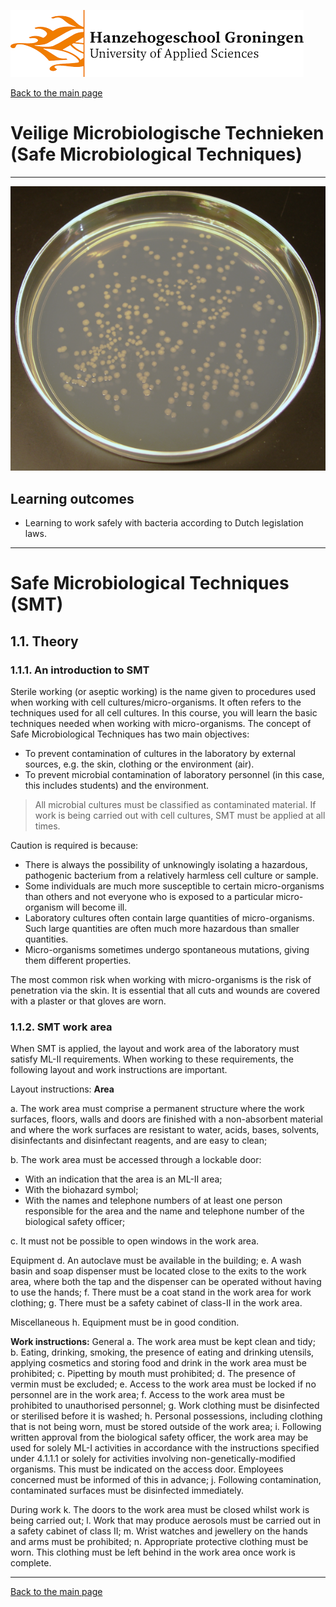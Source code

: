 ![Hanze](../hanze/hanze.png)

[Back to the main page](../index.md)

# Veilige Microbiologische Technieken (Safe Microbiological Techniques)

---

![Pic](./pics/impression.png)

## Learning outcomes
- Learning to work safely with bacteria according to Dutch legislation laws.

---


# Safe Microbiological Techniques (SMT)

## 1.1. Theory 

### 1.1.1. An introduction to SMT
Sterile working (or aseptic working) is the name given to procedures used when working with cell cultures/micro-organisms. It often refers to the techniques used for all cell cultures. In this course, you will learn the basic techniques needed when working with micro-organisms. The concept of Safe Microbiological Techniques has two main objectives:

- To prevent contamination of cultures in the laboratory by external sources, e.g. the skin, clothing or the environment (air).
- To prevent microbial contamination of laboratory personnel (in this case, this includes students) and the environment.

>All microbial cultures must be classified as contaminated material. If work is being carried out with cell cultures, SMT must be applied at all times.

Caution is required is because:
- There is always the possibility of unknowingly isolating a hazardous, pathogenic bacterium from a relatively harmless cell culture or sample.
- Some individuals are much more susceptible to certain micro-organisms than others and not everyone who is exposed to a particular micro-organism will become ill.
- Laboratory cultures often contain large quantities of micro-organisms. Such large quantities are often much more hazardous than smaller quantities. 
- Micro-organisms sometimes undergo spontaneous mutations, giving them different properties.


The most common risk when working with micro-organisms is the risk of penetration via the skin. It is essential that all cuts and wounds are covered with a plaster or that gloves are worn.

### 1.1.2. SMT work area
When SMT is applied, the layout and work area of the laboratory must satisfy ML-II requirements. When working to these requirements, the following layout and work instructions are important. 

Layout instructions:
**Area**

a. The work area must comprise a permanent structure where the work surfaces, floors, walls and doors are finished with a non-absorbent material and where the work surfaces are resistant to water, acids, bases, solvents, disinfectants and disinfectant reagents, and are easy to clean;  

b. The work area must be accessed through a lockable door:
- With an indication that the area is an ML-II area;
- With the biohazard symbol;  
- With the names and telephone numbers of at least one person responsible for the area and the name and telephone number of the biological safety officer;  

c. It must not be possible to open windows in the work area.

Equipment
d. An autoclave must be available in the building;
e. A wash basin and soap dispenser must be located close to the exits to the work area, where both the tap and the dispenser can be operated without having to use the hands; 
f. There must be a coat stand in the work area for work clothing;
g. There must be a safety cabinet of class-II in the work area.

Miscellaneous
h. Equipment must be in good condition.

**Work instructions:**
General
a. The work area must be kept clean and tidy;
b. Eating, drinking, smoking, the presence of eating and drinking utensils, applying cosmetics and storing food and drink in the work area must be prohibited;
c. Pipetting by mouth must prohibited;
d. The presence of vermin must be excluded;
e. Access to the work area must be locked if no personnel are in the work area;
f. Access to the work area must be prohibited to unauthorised personnel; 
g. Work clothing must be disinfected or sterilised before it is washed;
h. Personal possessions, including clothing that is not being worn, must be stored outside of the work area;
i. Following written approval from the biological safety officer, the work area may be used for solely ML-I activities in accordance with the instructions specified under 4.1.1.1 or solely for activities involving non-genetically-modified organisms. This must be indicated on the access door. Employees concerned must be informed of this in advance;
j. Following contamination, contaminated surfaces must be disinfected immediately.

During work
k. The doors to the work area must be closed whilst work is being carried out;
l. Work that may produce aerosols must be carried out in a safety cabinet of class II; 
m. Wrist watches and jewellery on the hands and arms must be prohibited;
n. Appropriate protective clothing must be worn. This clothing must be left behind in the work area once work is complete. 




--- 

[Back to the main page](../index.md)

<script type="text/x-mathjax-config">
  MathJax.Hub.Config({
    tex2jax: {
      inlineMath: [ ['$','$'], ["\\(","\\)"] ],
      processEscapes: true
    }
  });
</script>
    
<script type="text/javascript"
        src="https://cdn.mathjax.org/mathjax/latest/MathJax.js?config=TeX-AMS-MML_HTMLorMML">
</script>